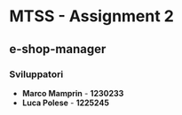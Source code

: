 # MTSS - Assignment 2
## e-shop-manager
### Sviluppatori
* **Marco Mamprin** - **1230233**
* **Luca Polese** - **1225245**